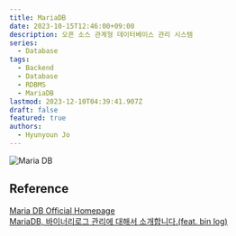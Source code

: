 ```yaml
---
title: MariaDB
date: 2023-10-15T12:46:00+09:00
description: 오픈 소스 관계형 데이터베이스 관리 시스템
series:
  - Database
tags:
  - Backend
  - Database
  - RDBMS
  - MariaDB
lastmod: 2023-12-10T04:39:41.907Z
draft: false
featured: true
authors:
  - Hyunyoun Jo
---
```


![Maria DB](media/images/mariadb.png "https://namu.wiki/w/MariaDB")

## Reference

[Maria DB Official Homepage](https://mariadb.org/)  
[MariaDB, 바이너리로그 관리에 대해서 소개합니다.(feat. bin log)](https://devocean.sk.com/blog/techBoardDetail.do?ID=163340&boardType=techBlog)
